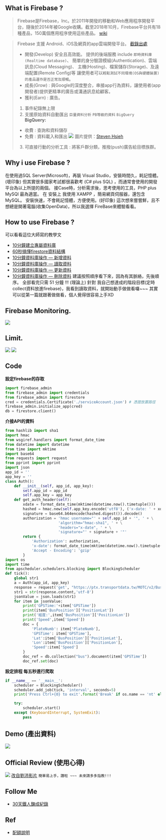 ## What is Firebase ?
>Firebase是Firebase，Inc。於2011年開發的移動和Web應用程序開發平台，隨後於2014年被Google收購。截至2018年10月，Firebase平台共有18種產品，150萬個應用程序使用這些產品。 [wiki](https://en.wikipedia.org/wiki/Firebase)

>Firebase 支援 Android、iOS及網頁的app雲端開發平台。 [截錄出處](https://tw.alphacamp.co/blog/2016-07-22-firebase)
> * 開發(Develop) 
> 安全且高效能。
>提供的後端服務 include `即時資料庫 (Realtime database)`、
>簡單的身分驗證模組(Authentication)、雲端訊息(Cloud Messaging)、
>主機(Hosting)、檔案儲存(Storage)、及遠端配置(Remote Config)等
>讓使用者可以`輕鬆測試不同環境(OS與硬體裝置)的產品運作是否正常及順暢`。
>* 成長(Grow) : 與Google的深度整合，串接app行為資料，讓使用者(app開發者)提供更精準的廣告或溝通訊息給顧客。
>* 獲利(Earn) : 廣告。
> 1. 事件紀錄無上限
> 2. 支援原始資料自動匯出 `巨量資料分析` `PB等級的資料` `BigQuery`  
>**BigQuery:**
>* 收費 : 查詢和資料儲存
>* 免費 : 資料載入和匯出
>![](https://uploads-ssl.webflow.com/5b559436ff2e007783c2c551/5b97b01464609fa20450766d_big-query.png)
>圖片提供：[Steven Hsieh](https://www.linkedin.com/in/pei-kang-hsieh-78830232)
>3. 可直接行動的分析工具 : 將客戶群分類，推撥(push)廣告給目標族群。 
## Why i use Firebase ?

在使用過SQL Server(Microsoft)，再裝 Visual Studio，安裝時間久，耗記憶體。 (壞印象)
但其實很多國家考試都很喜歡考 (C# plus SQL) ，而通常會使用的開發平台為以上所提的兩個。
接Case時，分析需求後，思考使用的工具，PHP plus MySQl 最為適當。 
在 安裝上 我使用 XAMPP ，簡易網頁伺服器，還包含MySQL。 安裝快速，不會耗記憶體，方便使用。(好印象)
這次想來嘗嘗鮮，且不想總是開著電腦(收集OpenData)，所以我選擇 FireBase來體驗看看。
## How to use Firebase ?
可以看看這位大師寫的教學文
* [10分鐘建立專屬資料庫](https://medium.com/pyradise/%E5%8D%81%E5%88%86%E9%90%98%E5%BB%BA%E7%AB%8B%E5%B0%88%E5%B1%AC%E8%B3%87%E6%96%99%E5%BA%AB-c9f9de6728b6)
* [60秒搞懂firestore資料結構](https://medium.com/pyradise/60%E7%A7%92%E6%90%9E%E6%87%82firestore%E8%B3%87%E6%96%99%E7%B5%90%E6%A7%8B-c61ba6206cba)
* [10分鐘資料庫操作 — 新增資料](https://medium.com/pyradise/10%E5%88%86%E9%90%98%E8%B3%87%E6%96%99%E5%BA%AB%E6%93%8D%E4%BD%9C-%E6%96%B0%E5%A2%9E%E8%B3%87%E6%96%99-b96db385e1e4) 
* [10分鐘資料庫操作 — 讀取資料](https://medium.com/pyradise/10%E5%88%86%E9%90%98%E8%B3%87%E6%96%99%E5%BA%AB%E6%93%8D%E4%BD%9C-%E8%AE%80%E5%8F%96%E8%B3%87%E6%96%99-608f49645f92)
* [10分鐘資料庫操作 — 更新資料](https://medium.com/pyradise/10%E5%88%86%E9%90%98%E8%B3%87%E6%96%99%E5%BA%AB%E6%93%8D%E4%BD%9C-%E6%9B%B4%E6%96%B0%E8%B3%87%E6%96%99-7bdcab299120)
* [10分鐘資料庫操作 — 刪除資料](https://medium.com/pyradise/10%E5%88%86%E9%90%98%E8%B3%87%E6%96%99%E5%BA%AB%E6%93%8D%E4%BD%9C-%E5%88%AA%E9%99%A4%E8%B3%87%E6%96%99-f69571904e0d)
建議按照順序看下來，因為有其脈絡，先後順序。
全部看完只需 51 分鐘 !!! (理論上)
針對  我自己想達成的階段目標(定時collect資料放進firebase)，我看到讀取資料，就開始動手做做看囉~~~
其實可以從第一篇就跟著做做看，個人覺得很容易上手XD
## Firebase Monitoring.
![](https://i.imgur.com/upXr7p9.png)

## Limit.
![](https://i.imgur.com/oDF73VH.png)
![](https://i.imgur.com/buwnMmC.png)
## Code
**設定firebase的存取**
```python
import firebase_admin
from firebase_admin import credentials
from firebase_admin import firestore
cred = credentials.Certificate('./serviceAccount.json') # 憑證放置路徑
firebase_admin.initialize_app(cred)
db = firestore.client()
```
**介接API的資料**
```python
from hashlib import sha1
import hmac
from wsgiref.handlers import format_date_time
from datetime import datetime
from time import mktime
import base64
from requests import request
from pprint import pprint
import json
app_id = ''
app_key = ''
class Auth():
    def __init__(self, app_id, app_key):
        self.app_id = app_id
        self.app_key = app_key
    def get_auth_header(self):
        xdate = format_date_time(mktime(datetime.now().timetuple()))
        hashed = hmac.new(self.app_key.encode('utf8'), ('x-date: ' + xdate).encode('utf8'), sha1)
        signature = base64.b64encode(hashed.digest()).decode()
        authorization = 'hmac username="' + self.app_id + '", ' + \
                        'algorithm="hmac-sha1", ' + \
                        'headers="x-date", ' + \
                        'signature="' + signature + '"'
        return {
            'Authorization': authorization,
            'x-date': format_date_time(mktime(datetime.now().timetuple())),
            'Accept - Encoding': 'gzip'
        }
import os
import time
from apscheduler.schedulers.blocking import BlockingScheduler
def tick():
    global str1
    a = Auth(app_id, app_key)
    response = request('get', "https://ptx.transportdata.tw/MOTC/v2/Bus/RealTimeByFrequency/InterCity/9018?$filter=Direction%20eq%20'0'&$top=150&$format=JSON", headers= a.get_auth_header())
    str1 = str(response.content,'utf-8')
    jsonValue = json.loads(str1)
    for item in jsonValue:
        print('GPSTime:'+item['GPSTime'])
        print(item['BusPosition']['PositionLat'])
        print('經度:',item['BusPosition']['PositionLon'])
        print('Speed',item['Speed'])
        doc = {
            'PlateNumb': item['PlateNumb'],
            'GPSTime': item['GPSTime'],
            'Lat':item['BusPosition']['PositionLat'],
            'Lon':item['BusPosition']['PositionLon'],
            'Speed':item['Speed']
        }
        doc_ref = db.collection("bus").document(item['GPSTime'])
        doc_ref.set(doc)
```
**設定排程 每五秒進行爬取**
```python
if __name__ == '__main__':
    scheduler = BlockingScheduler()
    scheduler.add_job(tick, 'interval', seconds=5)
    print('Press Ctrl+{0} to exit'.format('Break' if os.name == 'nt' else 'C    '))

    try:
        scheduler.start()
    except (KeyboardInterrupt, SystemExit):
        pass
```
## Demo (產出資料)
![](https://i.imgur.com/gtmm1jc.png)
## Official Review (使用心得)
![](https://i.imgur.com/WzGSrzX.jpg)
[改自劉沛影片](https://www.youtube.com/channel/UCK3Ycl9dcHk0qz8yoN-6phA)
``簡單易上手，讚啦 ~~~ 未來請多多指教!!!``
## Follow Me
* [30天鐵人鍊成紀錄](https://github.com/goish135/IT_ironman/tree/master/Day9)
## Ref 
* [配額說明](https://cloud.google.com/appengine/quotas?hl=zh_TW)

